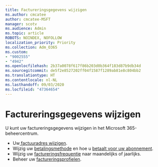```yaml
---
title: Factureringsgegevens wijzigen
ms.author: cmcatee
author: cmcatee-MSFT
manager: scotv
ms.audience: Admin
ms.topic: article
ROBOTS: NOINDEX, NOFOLLOW
localization_priority: Priority
ms.collection: Adm_O365
ms.custom:
- "9002555"
- "4942"
ms.openlocfilehash: 2b37a0078f617f86b203d0b364f183d87b9db34d
ms.sourcegitcommit: de5f2e8527202ff04f1587f1289ab81e8c804bb2
ms.translationtype: HT
ms.contentlocale: nl-NL
ms.lasthandoff: 09/03/2020
ms.locfileid: "47364654"
---
```

# <a name="change-billing-information"></a>Factureringsgegevens wijzigen

U kunt uw factureringsgegevens wijzigen in het Microsoft 365-beheercentrum. 

- Uw[ factuuradres wijzigen](https://docs.microsoft.com/microsoft-365/commerce/billing-and-payments/change-your-billing-addresses).
- Wijzig uw [betalingsmethode](https://docs.microsoft.com/microsoft-365/commerce/billing-and-payments/manage-payment-methods) en hoe u [betaalt voor uw abonnement](https://docs.microsoft.com/microsoft-365/commerce/billing-and-payments/pay-for-your-subscription).
- Wijzig uw [factureringsfrequentie](https://docs.microsoft.com/microsoft-365/commerce/billing-and-payments/change-payment-frequency) naar maandelijks of jaarlijks.
- Beheer uw [factureringsprofielen](https://docs.microsoft.com/microsoft-365/commerce/billing-and-payments/manage-billing-profiles).
